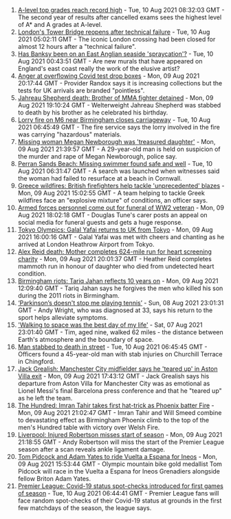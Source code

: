 1. [A-level top grades reach record high](https://www.bbc.co.uk/news/education-58086908) - Tue, 10 Aug 2021 08:32:03 GMT - The second year of results after cancelled exams sees the highest level of A* and A grades at A-level.
2. [London's Tower Bridge reopens after technical failure](https://www.bbc.co.uk/news/uk-england-london-58149716) - Tue, 10 Aug 2021 05:02:11 GMT - The iconic London crossing had been closed for almost 12 hours after a "technical failure".
3. [Has Banksy been on an East Anglian seaside 'spraycation'?](https://www.bbc.co.uk/news/uk-england-norfolk-58145220) - Tue, 10 Aug 2021 00:43:51 GMT - Are new murals that have appeared on England's east coast really the work of the elusive artist?
4. [Anger at overflowing Covid test drop boxes](https://www.bbc.co.uk/news/business-58149951) - Mon, 09 Aug 2021 20:17:44 GMT - Provider Randox says it is increasing collections but the tests for UK arrivals are branded "pointless".
5. [Jahreau Shepherd death: Brother of MMA fighter detained](https://www.bbc.co.uk/news/uk-england-london-58145326) - Mon, 09 Aug 2021 19:10:24 GMT - Welterweight Jahreau Shepherd was stabbed to death by his brother as he celebrated his birthday.
6. [Lorry fire on M6 near Birmingham closes carriageway](https://www.bbc.co.uk/news/uk-england-birmingham-58155928) - Tue, 10 Aug 2021 06:45:49 GMT - The fire service says the lorry involved in the fire was carrying "hazardous" materials.
7. [Missing woman Megan Newborough was 'treasured daughter'](https://www.bbc.co.uk/news/uk-england-leicestershire-58153936) - Mon, 09 Aug 2021 21:39:57 GMT - A 29-year-old man is held on suspicion of the murder and rape of Megan Newborough, police say.
8. [Perran Sands Beach: Missing swimmer found safe and well](https://www.bbc.co.uk/news/uk-england-cornwall-58155699) - Tue, 10 Aug 2021 06:31:47 GMT - A search was launched when witnesses said the woman had failed to resurface at a beach in Cornwall.
9. [Greece wildfires: British firefighters help tackle 'unprecedented' blazes](https://www.bbc.co.uk/news/uk-england-merseyside-58147674) - Mon, 09 Aug 2021 15:02:55 GMT - A team helping to tackle Greek wildfires face an "explosive mixture" of conditions, an officer says.
10. [Armed forces personnel come out for funeral of WW2 veteran](https://www.bbc.co.uk/news/uk-england-devon-58151165) - Mon, 09 Aug 2021 18:02:18 GMT - Douglas Tune's carer posts an appeal on social media for funeral guests and gets a huge response.
11. [Tokyo Olympics: Galal Yafai returns to UK from Tokyo](https://www.bbc.co.uk/news/uk-england-birmingham-58151399) - Mon, 09 Aug 2021 16:00:16 GMT - Galal Yafai was met with cheers and chanting as he arrived at London Heathrow Airport from Tokyo.
12. [Alex Reid death: Mother completes 624-mile run for heart screening charity](https://www.bbc.co.uk/news/uk-england-south-yorkshire-58152905) - Mon, 09 Aug 2021 20:01:37 GMT - Heather Reid completes mammoth run in honour of daughter who died from undetected heart condition.
13. [Birmingham riots: Tariq Jahan reflects 10 years on](https://www.bbc.co.uk/news/uk-england-birmingham-58147894) - Mon, 09 Aug 2021 12:09:40 GMT - Tariq Jahan says he forgives the men who killed his son during the 2011 riots in Birmingham.
14. [‘Parkinson’s doesn't stop me playing tennis’](https://www.bbc.co.uk/news/uk-england-nottinghamshire-58091757) - Sun, 08 Aug 2021 23:01:31 GMT - Andy Wright, who was diagnosed at 33, says his return to the sport helps alleviate symptoms.
15. ['Walking to space was the best day of my life'](https://www.bbc.co.uk/news/uk-england-nottinghamshire-58071075) - Sat, 07 Aug 2021 23:01:40 GMT - Tim, aged nine, walked 62 miles - the distance between Earth's atmosphere and the boundary of space.
16. [Man stabbed to death in street](https://www.bbc.co.uk/news/uk-england-london-58156168) - Tue, 10 Aug 2021 06:45:45 GMT - Officers found a 45-year-old man with stab injuries on Churchill Terrace in Chingford.
17. [Jack Grealish: Manchester City midfielder says he 'teared up' in Aston Villa exit](https://www.bbc.co.uk/sport/football/58150738) - Mon, 09 Aug 2021 17:43:12 GMT - Jack Grealish says his departure from Aston Villa for Manchester City was as emotional as Lionel Messi's final Barcelona press conference and that he "teared up" as he left the team.
18. [The Hundred: Imran Tahir takes first hat-trick as Phoenix batter Fire](https://www.bbc.co.uk/sport/cricket/58152649) - Mon, 09 Aug 2021 21:02:47 GMT - Imran Tahir and Will Smeed combine to devastating effect as Birmingham Phoenix climb to the top of the men's Hundred table with victory over Welsh Fire.
19. [Liverpool: Injured Robertson misses start of season](https://www.bbc.co.uk/sport/football/58152982) - Mon, 09 Aug 2021 21:18:55 GMT - Andy Robertson will miss the start of the Premier League season after a scan reveals ankle ligament damage.
20. [Tom Pidcock and Adam Yates to ride Vuelta a Espana for Ineos](https://www.bbc.co.uk/sport/cycling/58150688) - Mon, 09 Aug 2021 15:53:44 GMT - Olympic mountain bike gold medallist Tom Pidcock will race in the Vuelta a Espana for Ineos Grenadiers alongside fellow Briton Adam Yates.
21. [Premier League: Covid-19 status spot-checks introduced for first games of season](https://www.bbc.co.uk/sport/football/58153110) - Tue, 10 Aug 2021 06:44:41 GMT - Premier League fans will face random spot-checks of their Covid-19 status at grounds in the first few matchdays of the season, the league says.
